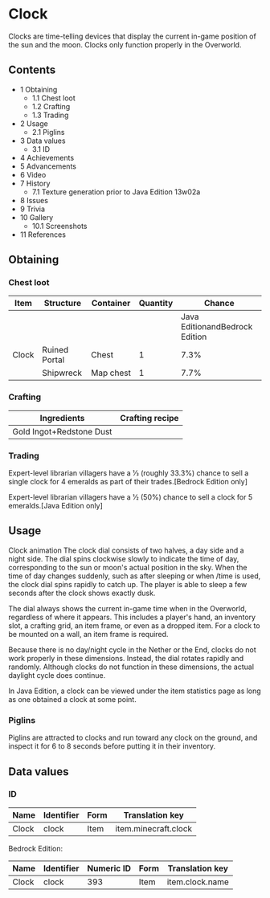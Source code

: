 # Clock
Clocks are time-telling devices that display the current in-game position of the sun and the moon. Clocks only function properly in the Overworld.

## Contents
- 1 Obtaining
	- 1.1 Chest loot
	- 1.2 Crafting
	- 1.3 Trading
- 2 Usage
	- 2.1 Piglins
- 3 Data values
	- 3.1 ID
- 4 Achievements
- 5 Advancements
- 6 Video
- 7 History
	- 7.1 Texture generation prior to Java Edition 13w02a
- 8 Issues
- 9 Trivia
- 10 Gallery
	- 10.1 Screenshots
- 11 References

## Obtaining
### Chest loot
| Item  | Structure     | Container | Quantity | Chance                         |
|-------|---------------|-----------|----------|--------------------------------|
|       |               |           |          | Java EditionandBedrock Edition |
| Clock | Ruined Portal | Chest     | 1        | 7.3%                           |
|       | Shipwreck     | Map chest | 1        | 7.7%                           |

### Crafting
| Ingredients              | Crafting recipe |
|--------------------------|-----------------|
| Gold Ingot+Redstone Dust |                 |

### Trading
Expert-level librarian villagers have a 1⁄3 (roughly 33.3%) chance to sell a single clock for 4 emeralds as part of their trades.‌[Bedrock Edition  only]

Expert-level librarian villagers have a 1⁄2 (50%) chance to sell a clock for 5 emeralds.‌[Java Edition  only]

## Usage
Clock animation
The clock dial consists of two halves, a day side and a night side. The dial spins clockwise slowly to indicate the time of day, corresponding to the sun or moon's actual position in the sky. When the time of day changes suddenly, such as after sleeping or when /time is used, the clock dial spins rapidly to catch up. The player is able to sleep a few seconds after the clock shows exactly dusk.

The dial always shows the current in-game time when in the Overworld, regardless of where it appears. This includes a player's hand, an inventory slot, a crafting grid, an item frame, or even as a dropped item. For a clock to be mounted on a wall, an item frame is required.

Because there is no day/night cycle in the Nether or the End, clocks do not work properly in these dimensions. Instead, the dial rotates rapidly and randomly. Although clocks do not function in these dimensions, the actual daylight cycle does continue.

In Java Edition, a clock can be viewed under the item statistics page as long as one obtained a clock at some point.

### Piglins
Piglins are attracted to clocks and run toward any clock on the ground, and inspect it for 6 to 8 seconds before putting it in their inventory.

## Data values
### ID
| Name  | Identifier | Form | Translation key      |
|-------|------------|------|----------------------|
| Clock | clock      | Item | item.minecraft.clock |

Bedrock Edition:

| Name  | Identifier | Numeric ID | Form | Translation key |
|-------|------------|------------|------|-----------------|
| Clock | clock      | 393        | Item | item.clock.name |


